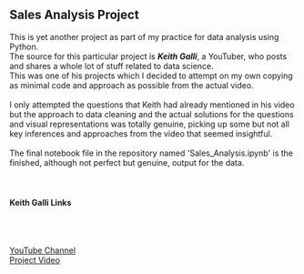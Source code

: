 ## Sales Analysis Project

This is yet another project as part of my practice for data analysis using Python. 
<br>
The source for this particular project is ***Keith Galli***, a YouTuber, who posts and shares a whole lot of stuff related to data science.
<br>
This was one of his projects which I decided to attempt on my own copying as minimal code and approach as possible from the actual video.
<br><br>
I only attempted the questions that Keith had already mentioned in his video but the approach to data cleaning and the actual solutions for the questions and visual representations was totally genuine, picking up some but not all key inferences and approaches from the video that seemed insightful.
<br><br>
The final notebook file in the repository named 'Sales_Analysis.ipynb' is the finished, although not perfect but genuine, output for the data.
<br><br><br>

#### Keith Galli Links
<br><br>

[YouTube Channel](https://www.youtube.com/c/KGMIT/featured)
<br>
[Project Video](https://www.youtube.com/watch?v=eMOA1pPVUc4)
